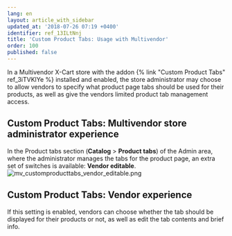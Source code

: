 ```yaml
---
lang: en
layout: article_with_sidebar
updated_at: '2018-07-26 07:19 +0400'
identifier: ref_13ILtNnj
title: 'Custom Product Tabs: Usage with Multivendor'
order: 100
published: false
---
```


In a Multivendor X-Cart store with the addon {% link "Custom Product Tabs" ref_3iTVKlYe %} installed and enabled, the store administrator may choose to allow vendors to specify what product page tabs should be used for their products, as well as give the vendors limited product tab management access.

## Custom Product Tabs: Multivendor store administrator experience

In the Product tabs section (**Catalog** > **Product tabs**) of the Admin area, where the administrator manages the tabs for the product page, an extra set of switches is available: **Vendor editable**.
![mv_customproducttabs_vendor_editable.png]({{site.baseurl}}/attachments/ref_13ILtNnj/mv_customproducttabs_vendor_editable.png)

## Custom Product Tabs: Vendor experience
If this setting is enabled, vendors can choose whether the tab should be displayed for their products or not, as well as edit the tab contents and brief info.